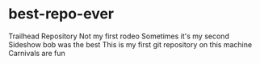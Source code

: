 # best-repo-ever
Trailhead Repository
Not my first rodeo
Sometimes it's my second
Sideshow bob was the best
This is my first git repository on this machine
Carnivals are fun
